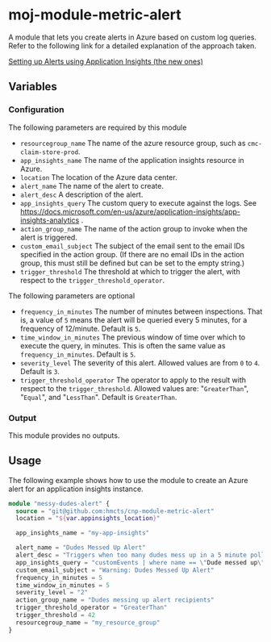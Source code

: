 # moj-module-metric-alert
A module that lets you create alerts in Azure based on custom log queries. Refer to the following link for a detailed explanation of the approach taken.

[Setting up Alerts using Application Insights (the new ones)](http://chapsas.com/setting-up-alerts-using-application-insights-the-new-ones/)

## Variables

### Configuration

The following parameters are required by this module

- `resourcegroup_name` The name of the azure resource group, such as `cmc-claim-store-prod`.
- `app_insights_name` The name of the application insights resource in Azure.
- `location` The location of the Azure data center.
- `alert_name` The name of the alert to create.
- `alert_desc` A description of the alert.
- `app_insights_query` The custom query to execute against the logs. See https://docs.microsoft.com/en-us/azure/application-insights/app-insights-analytics .
- `action_group_name` The name of the action group to invoke when the alert is triggered.
- `custom_email_subject` The subject of the email sent to the email IDs specified in the action group. (If there are no email IDs in the action group, this must still be defined but can be set to the empty string.)
- `trigger_threshold` The threshold at which to trigger the alert, with respect to the `trigger_threshold_operator`.

The following parameters are optional

- `frequency_in_minutes` The number of minutes between inspections. That is, a value of `5` means the alert will be queried every 5 minutes, for a frequency of 12/minute. Default is `5`.
- `time_window_in_minutes` The previous window of time over which to execute the query, in minutes. This is often the same value as `frequency_in_minutes`. Default is `5`.
- `severity_level` The severity of this alert. Allowed values are from `0` to `4`. Default is `3`.
- `trigger_threshold_operator` The operator to apply to the result with respect to the `trigger_threshold`. Allowed values are:
        "`GreaterThan`",
        "`Equal`", and 
        "`LessThan`". Default is `GreaterThan`.

### Output

This module provides no outputs.

## Usage

The following example shows how to use the module to create an Azure alert for an application insights instance.

```terraform
module "messy-dudes-alert" {
  source = "git@github.com:hmcts/cnp-module-metric-alert"
  location = "${var.appinsights_location}"

  app_insights_name = "my-app-insights"

  alert_name = "Dudes Messed Up Alert"
  alert_desc = "Triggers when too many dudes mess up in a 5 minute poll."
  app_insights_query = "customEvents | where name == \"Dude messed up\""
  custom_email_subject = "Warning: Dudes Messed Up Alert"
  frequency_in_minutes = 5
  time_window_in_minutes = 5
  severity_level = "2"
  action_group_name = "Dudes messing up alert recipients"
  trigger_threshold_operator = "GreaterThan"
  trigger_threshold = 42
  resourcegroup_name = "my_resource_group"
}
```
